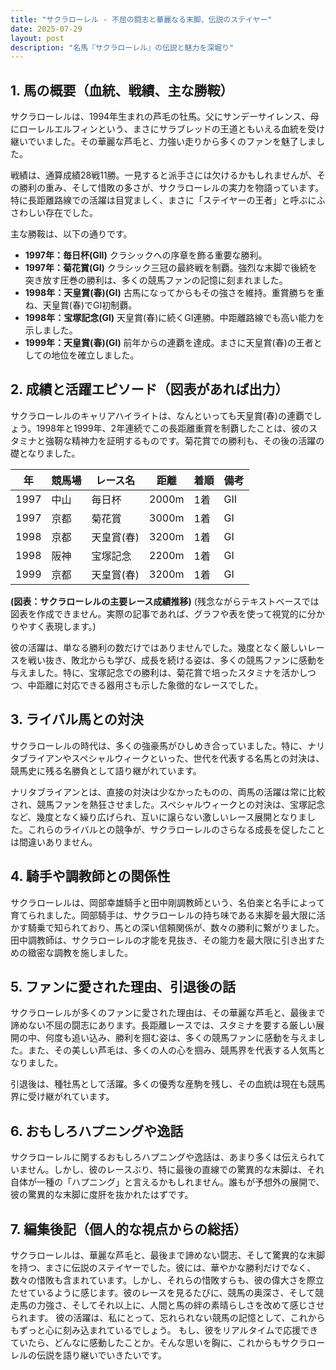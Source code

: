 ```yaml
---
title: "サクラローレル - 不屈の闘志と華麗なる末脚、伝説のステイヤー"
date: 2025-07-29
layout: post
description: "名馬『サクラローレル』の伝説と魅力を深堀り"
---
```


## 1. 馬の概要（血統、戦績、主な勝鞍）

サクラローレルは、1994年生まれの芦毛の牡馬。父にサンデーサイレンス、母にローレルエルフィンという、まさにサラブレッドの王道ともいえる血統を受け継いでいました。その華麗な芦毛と、力強い走りから多くのファンを魅了しました。

戦績は、通算成績28戦11勝。一見すると派手さには欠けるかもしれませんが、その勝利の重み、そして惜敗の多さが、サクラローレルの実力を物語っています。特に長距離路線での活躍は目覚ましく、まさに「ステイヤーの王者」と呼ぶにふさわしい存在でした。

主な勝鞍は、以下の通りです。

* **1997年：毎日杯(GII)**  クラシックへの序章を飾る重要な勝利。
* **1997年：菊花賞(GI)**  クラシック三冠の最終戦を制覇。強烈な末脚で後続を突き放す圧巻の勝利は、多くの競馬ファンの記憶に刻まれました。
* **1998年：天皇賞(春)(GI)**  古馬になってからもその強さを維持。重賞勝ちを重ね、天皇賞(春)でGI初制覇。
* **1998年：宝塚記念(GI)**  天皇賞(春)に続くGI連勝。中距離路線でも高い能力を示しました。
* **1999年：天皇賞(春)(GI)**  前年からの連覇を達成。まさに天皇賞(春)の王者としての地位を確立しました。


## 2. 成績と活躍エピソード（図表があれば出力）

サクラローレルのキャリアハイライトは、なんといっても天皇賞(春)の連覇でしょう。1998年と1999年、2年連続でこの長距離重賞を制覇したことは、彼のスタミナと強靭な精神力を証明するものです。菊花賞での勝利も、その後の活躍の礎となりました。

| 年 | 競馬場 | レース名 | 距離 | 着順 | 備考 |
|---|---|---|---|---|---|
| 1997 | 中山 | 毎日杯 | 2000m | 1着 | GII |
| 1997 | 京都 | 菊花賞 | 3000m | 1着 | GI |
| 1998 | 京都 | 天皇賞(春) | 3200m | 1着 | GI |
| 1998 | 阪神 | 宝塚記念 | 2200m | 1着 | GI |
| 1999 | 京都 | 天皇賞(春) | 3200m | 1着 | GI |


**(図表：サクラローレルの主要レース成績推移)**  (残念ながらテキストベースでは図表を作成できません。実際の記事であれば、グラフや表を使って視覚的に分かりやすく表現します。)


彼の活躍は、単なる勝利の数だけではありませんでした。幾度となく厳しいレースを戦い抜き、敗北からも学び、成長を続ける姿は、多くの競馬ファンに感動を与えました。特に、宝塚記念での勝利は、菊花賞で培ったスタミナを活かしつつ、中距離に対応できる器用さも示した象徴的なレースでした。


## 3. ライバル馬との対決

サクラローレルの時代は、多くの強豪馬がひしめき合っていました。特に、ナリタブライアンやスペシャルウィークといった、世代を代表する名馬との対決は、競馬史に残る名勝負として語り継がれています。

ナリタブライアンとは、直接の対決は少なかったものの、両馬の活躍は常に比較され、競馬ファンを熱狂させました。スペシャルウィークとの対決は、宝塚記念など、幾度となく繰り広げられ、互いに譲らない激しいレース展開となりました。これらのライバルとの競争が、サクラローレルのさらなる成長を促したことは間違いありません。


## 4. 騎手や調教師との関係性

サクラローレルは、岡部幸雄騎手と田中剛調教師という、名伯楽と名手によって育てられました。岡部騎手は、サクラローレルの持ち味である末脚を最大限に活かす騎乗で知られており、馬との深い信頼関係が、数々の勝利に繋がりました。田中調教師は、サクラローレルの才能を見抜き、その能力を最大限に引き出すための緻密な調教を施しました。


## 5. ファンに愛された理由、引退後の話

サクラローレルが多くのファンに愛された理由は、その華麗な芦毛と、最後まで諦めない不屈の闘志にあります。長距離レースでは、スタミナを要する厳しい展開の中、何度も追い込み、勝利を掴む姿は、多くの競馬ファンに感動を与えました。また、その美しい芦毛は、多くの人の心を掴み、競馬界を代表する人気馬となりました。

引退後は、種牡馬として活躍。多くの優秀な産駒を残し、その血統は現在も競馬界に受け継がれています。


## 6. おもしろハプニングや逸話

サクラローレルに関するおもしろハプニングや逸話は、あまり多くは伝えられていません。しかし、彼のレースぶり、特に最後の直線での驚異的な末脚は、それ自体が一種の「ハプニング」と言えるかもしれません。誰もが予想外の展開で、彼の驚異的な末脚に度肝を抜かれたはずです。


## 7. 編集後記（個人的な視点からの総括）

サクラローレルは、華麗な芦毛と、最後まで諦めない闘志、そして驚異的な末脚を持つ、まさに伝説のステイヤーでした。彼には、華やかな勝利だけでなく、数々の惜敗も含まれています。しかし、それらの惜敗すらも、彼の偉大さを際立たせているように感じます。彼のレースを見るたびに、競馬の奥深さ、そして競走馬の力強さ、そしてそれ以上に、人間と馬の絆の素晴らしさを改めて感じさせられます。  彼の活躍は、私にとって、忘れられない競馬の記憶として、これからもずっと心に刻み込まれているでしょう。  もし、彼をリアルタイムで応援できていたら、どんなに感動したことか。そんな思いを胸に、これからもサクラローレルの伝説を語り継いでいきたいです。
